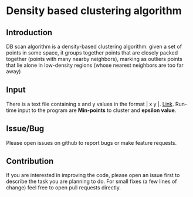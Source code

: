 # Density based clustering algorithm

## Introduction
DB scan algorithm is a density-based clustering algorithm: given a set of points in some space, it groups together points that are closely packed together (points with many nearby neighbors), marking as outliers points that lie alone in low-density regions (whose nearest neighbors are too far away)

## Input
There is a text file containing x and y values in the format | x y |. [Link](https://github.com/rajatsharma369007/Density_based_clustering_algorithm/blob/master/data.txt). Run-time input to the program are **Min-points** to cluster and **epsilon value**.

## Issue/Bug
Please open issues on github to report bugs or make feature requests.

## Contribution
If you are interested in improving the code, please open an issue first to describe the task you are planning to do. For small fixes (a few lines of change) feel free to open pull requests directly.
